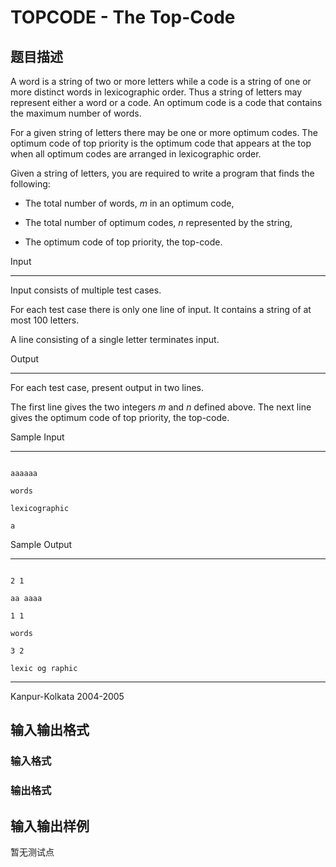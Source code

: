 # TOPCODE - The Top-Code

## 题目描述

 A word is a string of two or more letters while a code is a string of one or more distinct words in lexicographic order. Thus a string of letters may represent either a word or a code. An optimum code is a code that contains the maximum number of words.

For a given string of letters there may be one or more optimum codes. The optimum code of top priority is the optimum code that appears at the top when all optimum codes are arranged in lexicographic order.

Given a string of letters, you are required to write a program that finds the following:

- The total number of words, _m_ in an optimum code,

- The total number of optimum codes, _n_ represented by the string,

- The optimum code of top priority, the top-code.

 Input

----------------------------------------------------

Input consists of multiple test cases.

For each test case there is only one line of input. It contains a string of at most 100 letters.

A line consisting of a single letter terminates input.

 Output

-----------------------------------------------------

For each test case, present output in two lines.

The first line gives the two integers _m_ and _n_ defined above. The next line gives the optimum code of top priority, the top-code.

 Sample Input

-----------------------------------------------------------

```

aaaaaa

words

lexicographic

a

```

 Sample Output

------------------------------------------------------------

```

2 1

aa aaaa

1 1

words

3 2

lexic og raphic

```

- - - - - -

Kanpur-Kolkata 2004-2005

## 输入输出格式

### 输入格式

### 输出格式

## 输入输出样例

暂无测试点

